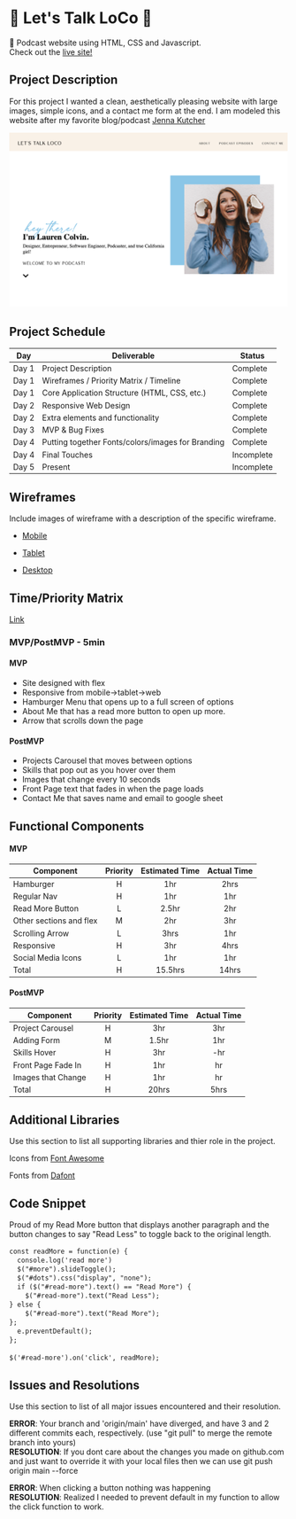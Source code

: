 # :coconut: Let's Talk LoCo :coconut:
:microphone: Podcast website using HTML, CSS and Javascript.  
Check out the [live site!](https://laurencolvin.github.io/Portfolio-Project-1/)

## Project Description

For this project I wanted a clean, aesthetically pleasing website with large images, simple icons, and a contact me form at the end.
I am modeled this website after my favorite blog/podcast [Jenna Kutcher](https://jennakutcher.com/)

![alt text](./Assets/Podcast-Project-1.png)

## Project Schedule

|  Day | Deliverable | Status
|---|---| ---|
|Day 1| Project Description | Complete
|Day 1| Wireframes / Priority Matrix / Timeline | Complete
|Day 1| Core Application Structure (HTML, CSS, etc.) | Complete
|Day 2| Responsive Web Design | Complete
|Day 2| Extra elements and functionality | Complete
|Day 3| MVP & Bug Fixes | Complete
|Day 4| Putting together Fonts/colors/images for Branding | Complete
|Day 4| Final Touches | Incomplete
|Day 5| Present | Incomplete


## Wireframes

Include images of wireframe with a description of the specific wireframe.   

- [Mobile](https://drive.google.com/file/d/1fIve_LnaWgtU_JNv1x4y_18H6YL8AeVw/view?usp=sharing)

- [Tablet](https://drive.google.com/file/d/1jEtvOgbXKUVgSWkhcauFlze5DiovKY2A/view?usp=sharing)

- [Desktop](https://drive.google.com/file/d/1QOrAW1_NSFuM0yXjblfwGd5EDrGgmD_p/view?usp=sharing)

## Time/Priority Matrix 

[Link](https://drive.google.com/file/d/1Oo29KYGktbupm9MPZZxr6nj0vqokuRuV/view?usp=sharing)

### MVP/PostMVP - 5min

#### MVP
- Site designed with flex
- Responsive from mobile->tablet->web
- Hamburger Menu that opens up to a full screen of options 
- About Me that has a read more button to open up more.
- Arrow that scrolls down the page

#### PostMVP 
- Projects Carousel that moves between options
- Skills that pop out as you hover over them
- Images that change every 10 seconds
- Front Page text that fades in when the page loads
- Contact Me that saves name and email to google sheet


## Functional Components

#### MVP
| Component | Priority | Estimated Time | Actual Time |
| --- | :---: |  :---: | :---: | 
| Hamburger | H | 1hr | 2hrs |
| Regular Nav | H | 1hr | 1hr |  
| Read More Button | L | 2.5hr|  2hr |
| Other sections and flex| M | 2hr | 3hr|
| Scrolling Arrow | L | 3hrs|  1hr | 
| Responsive | H | 3hr | 4hrs |
| Social Media Icons | L | 1hr |  1hr |
| Total | H | 15.5hrs| 14hrs |

#### PostMVP
| Component | Priority | Estimated Time | Actual Time |
| --- | :---: |  :---: | :---: | 
| Project Carousel | H | 3hr | 3hr |
| Adding Form | M | 1.5hr|  1hr | 
| Skills Hover | H | 3hr | -hr | 1hr |
| Front Page Fade In | H | 1hr | hr |
| Images that Change | H | 1hr | hr |
| Total | H | 20hrs| 5hrs |

## Additional Libraries
 Use this section to list all supporting libraries and thier role in the project. 

Icons from [Font Awesome](https://fontawesome.com/)

Fonts from [Dafont](https://www.dafont.com/)



## Code Snippet

Proud of my Read More button that displays another paragraph and the button changes to say "Read Less" to toggle back to the original length. 

```
const readMore = function(e) {
  console.log('read more')
  $("#more").slideToggle();
  $("#dots").css("display", "none");
  if ($("#read-more").text() == "Read More") { 
    $("#read-more").text("Read Less"); 
} else { 
    $("#read-more").text("Read More"); 
}; 
  e.preventDefault();
};

$('#read-more').on('click', readMore);
```

## Issues and Resolutions
 Use this section to list of all major issues encountered and their resolution.

**ERROR**: Your branch and 'origin/main' have diverged,
and have 3 and 2 different commits each, respectively.
  (use "git pull" to merge the remote branch into yours)                         
**RESOLUTION**: If you dont care about the changes you made on github.com and just want to override it with your local files then we can use git push origin main --force

**ERROR**: When clicking a button nothing was happening                         
**RESOLUTION**: Realized I needed to prevent default in my function to allow the click function to work.